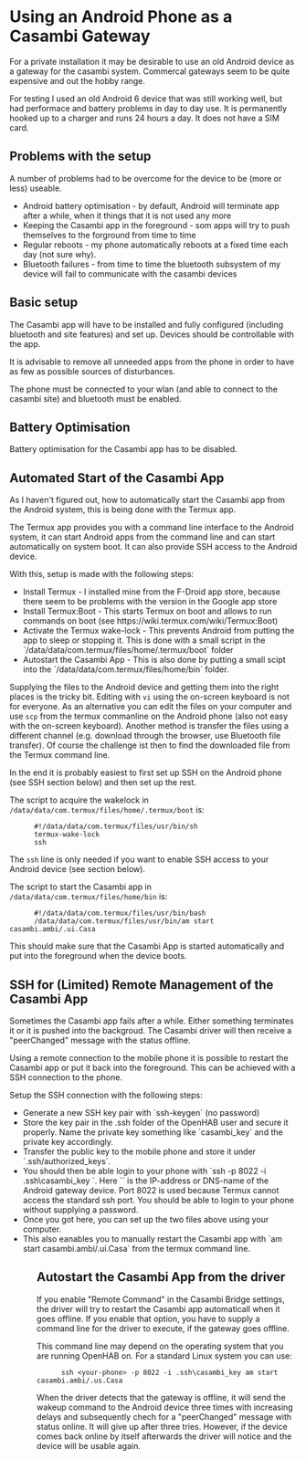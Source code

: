 # Using an Android Phone as a Casambi Gateway

For a private installation it may be desirable to use an old Android device as a gateway for the casambi system. Commercal gateways seem to be quite expensive and out the hobby range.

For testing I used an old Android 6 device that was still working well, but had performace and battery problems in day to day use. It is permanently hooked up to a charger and runs 24 hours a day. It does not have
a SIM card. 

## Problems with the setup

A number of problems had to be overcome for the device to be (more or less) useable.

<ul>
<li>Android battery optimisation - by default, Android will terminate app after a while, when it things that it is not used any more
<li>Keeping the Casambi app in the foreground - som apps will try to push themselves to the forground from time to time
<li>Regular reboots - my phone automatically reboots at a fixed time each day (not sure why).
<li>Bluetooth failures - from time to time the bluetooth subsystem of my device will fail to communicate with the casambi devices
</ul>

## Basic setup

The Casambi app will have to be installed and fully configured (including bluetooth and site features) and set up. Devices should be controllable with the app. 

It is advisable to remove all unneeded apps from the phone in order to have as few as possible sources of disturbances. 

The phone must be connected to your wlan (and able to connect to the casambi site) and bluetooth must be enabled.

## Battery Optimisation

Battery optimisation for the Casambi app has to be disabled. 

## Automated Start of the Casambi App

As I haven't figured out, how to automatically start the Casambi app from the Android system, this is being done with the Termux app. 

The Termux app provides you with a command line interface to the Android system, it can start Android apps from the command line and can start automatically on system boot.
It can also provide SSH access to the Android device.

With this, setup is made with the following steps:

<ul>
<li>Install Termux - I installed mine from the F-Droid app store, because there seem to be problems with the version in the Google app store
<li>Install Termux:Boot - This starts Termux on boot and allows to run commands on boot (see https://wiki.termux.com/wiki/Termux:Boot)
<li>Activate the Termux wake-lock - This prevents Android from putting the app to sleep or stopping it. This is done with a small script in the `/data/data/com.termux/files/home/.termux/boot` folder
<li>Autostart the Casambi App - This is also done by putting a small scipt into the `/data/data/com.termux/files/home/bin` folder. 
</ul>

Supplying the files to the Android device and getting them into the right places is the tricky bit. Editing with `vi` using the on-screen keyboard is not for everyone. As an alternative you can 
edit the files on your computer and use `scp` from the termux commanline on the Android phone (also not easy with the on-screen keyboard). Another method is transfer the files using a different channel
(e.g. download through the browser, use Bluetooth file transfer). Of course the challenge ist then to find the downloaded file from the Termux command line. 

In the end it is probably easiest to first set up SSH on the Android phone (see SSH section below) and then set up the rest.

The script to acquire the wakelock in `/data/data/com.termux/files/home/.termux/boot` is:

```
      #!/data/data/com.termux/files/usr/bin/sh
      termux-wake-lock
      ssh
```

The `ssh` line is only needed if you want to enable SSH access to your Android device (see section below).

The script to start the Casambi app in `/data/data/com.termux/files/home/bin` is:

```
      #!/data/data/com.termux/files/usr/bin/bash
      /data/data/com.termux/files/usr/bin/am start casambi.ambi/.ui.Casa
```
This should make sure that the Casambi App is started automatically and put into the foreground when the device boots. 

## SSH for (Limited) Remote Management of the Casambi App

Sometimes the Casambi app fails after a while. Either something terminates it or it is pushed into the backgroud. The Casambi driver will then receive a "peerChanged" message with the status offline.

Using a remote connection to the mobile phone it is possible to restart the Casambi app or put it back into the foreground. This can be achieved with a SSH connection to the phone.

Setup the SSH connection with the following steps:

<ul>
<li> Generate a new SSH key pair with `ssh-keygen` (no password)
<li> Store the key pair in the .ssh folder of the OpenHAB user and secure it properly. Name the private key something like `casambi_key` and the private key accordingly.
<li> Transfer the public key to the mobile phone and store it under `.ssh/authorized_keys`. 
<li> You should then be able login to your phone with `ssh <your-phone> -p 8022 -i .ssh\casambi_key `. 
Here `<your-phone>` is the IP-address or DNS-name of the Android gateway device. Port 8022 is used 
because Termux cannot access the standard ssh port. You should be able to login to your phone without supplying a password.
<li> Once you got here, you can set up the two files above using your computer.
<li> This also eanables you to manually restart the Casambi app with `am start casambi.ambi/.ui.Casa` from the termux command line.
<ul>

## Autostart the Casambi App from the driver

If you enable "Remote Command" in the Casambi Bridge settings, the driver will try to restart the Casambi app automaticall when it goes offline.
If you enable that option, you have to supply a command line for the driver to execute, if the gateway goes offline.

This command line may depend on the operating system that you are running OpenHAB on. For a standard Linux system you can use: 

```
      ssh <your-phone> -p 8022 -i .ssh\casambi_key am start casambi.ambi/.us.Casa
```

When the driver detects that the gateway is offline, it will send the wakeup command to the Android device three times with increasing delays and subsequently chech for a "peerChanged" message 
with status online. It will give up after three tries. However, if the device comes back online by itself afterwards the driver will notice and the device will be usable again.


